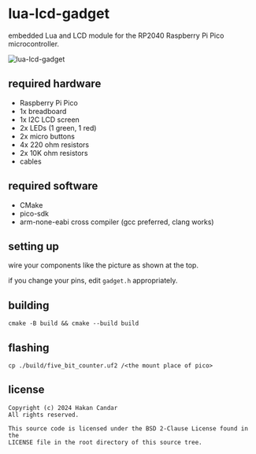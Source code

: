 # lua-lcd-gadget

embedded Lua and LCD module for the RP2040 Raspberry Pi Pico microcontroller. 

![lua-lcd-gadget](https://github.com/user-attachments/assets/c42c38c9-87dc-4817-a141-8eaecb258967)

## required hardware

- Raspberry Pi Pico
- 1x breadboard
- 1x I2C LCD screen
- 2x LEDs (1 green, 1 red)
- 2x micro buttons
- 4x 220 ohm resistors
- 2x 10K ohm resistors
- cables

## required software

- CMake
- pico-sdk
- arm-none-eabi cross compiler (gcc preferred, clang works)

## setting up

wire your components like the picture as shown at the top.

if you change your pins, edit `gadget.h` appropriately.

## building

```
cmake -B build && cmake --build build
```

## flashing

```
cp ./build/five_bit_counter.uf2 /<the mount place of pico>
```

## license
```
Copyright (c) 2024 Hakan Candar
All rights reserved.

This source code is licensed under the BSD 2-Clause License found in the
LICENSE file in the root directory of this source tree.
```
